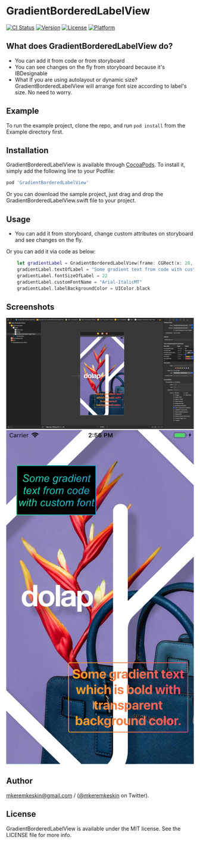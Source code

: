 # GradientBorderedLabelView

[![CI Status](https://img.shields.io/travis/mkeremkeskin/GradientBorderedLabelView.svg?style=flat)](https://travis-ci.org/mkeremkeskin/GradientBorderedLabelView)
[![Version](https://img.shields.io/cocoapods/v/GradientBorderedLabelView.svg?style=flat)](https://cocoapods.org/pods/GradientBorderedLabelView)
[![License](https://img.shields.io/cocoapods/l/GradientBorderedLabelView.svg?style=flat)](https://cocoapods.org/pods/GradientBorderedLabelView)
[![Platform](https://img.shields.io/cocoapods/p/GradientBorderedLabelView.svg?style=flat)](https://cocoapods.org/pods/GradientBorderedLabelView)

## What does GradientBorderedLabelView do?
- You can add it from code or from storyboard
- You can see changes on the fly from storyboard because it's IBDesignable
- What If you are using autolayout or dynamic size? GradientBorderedLabelView will arrange font size according to label's size. No need to worry.

## Example

To run the example project, clone the repo, and run `pod install` from the Example directory first.

## Installation

GradientBorderedLabelView is available through [CocoaPods](https://cocoapods.org). To install
it, simply add the following line to your Podfile:

```ruby
pod 'GradientBorderedLabelView'
```
Or you can download the sample project, just drag and drop the GradientBorderedLabelView.swift file to your project.

## Usage

- You can add it from storyboard, change custom attributes on storyboard and see changes on the fly.

Or you can add it via code as below:
```swift
    let gradientLabel = GradientBorderedLabelView(frame: CGRect(x: 20, y: 70, width: 160, height: 100))
    gradientLabel.textOfLabel = "Some gradient text from code with custom font"
    gradientLabel.fontSizeOfLabel = 22
    gradientLabel.customFontName = "Arial-ItalicMT"
    gradientLabel.labelBackgroundColor = UIColor.black
```    

## Screenshots
<img src = "Screenshots/storyboard.png" width = "1200" >
<img src = "Screenshots/simulator.png" width= "600">

## Author

mkeremkeskin@gmail.com / ([@mkeremkeskin](https://twitter.com/mkeremkeskin) on Twitter). 

## License

GradientBorderedLabelView is available under the MIT license. See the LICENSE file for more info.
